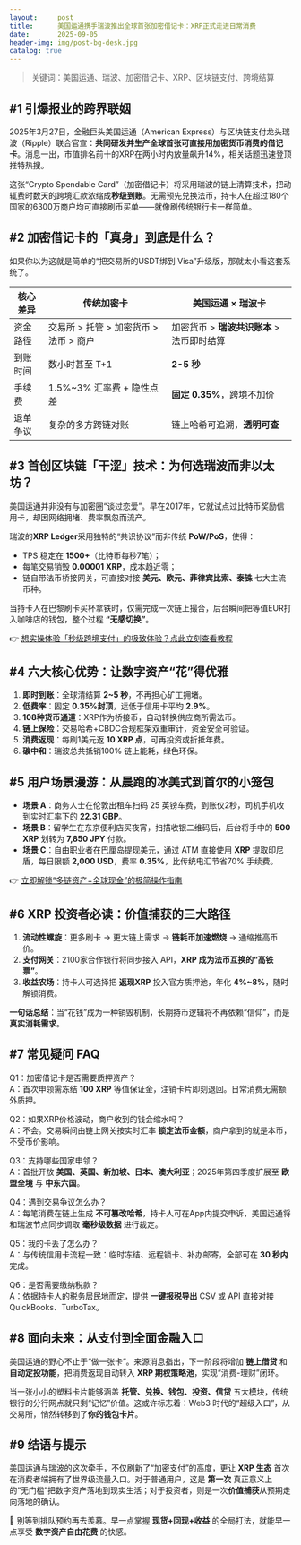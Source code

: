 ```yaml
---
layout:     post
title:      美国运通携手瑞波推出全球首张加密借记卡：XRP正式走进日常消费
date:       2025-09-05
header-img: img/post-bg-desk.jpg
catalog: true
---
```


> 关键词：美国运通、瑞波、加密借记卡、XRP、区块链支付、跨境结算

## #1 引爆报业的跨界联姻
2025年3月27日，金融巨头美国运通（American Express）与区块链支付龙头瑞波（Ripple）联合官宣：**共同研发并生产全球首张可直接用加密货币消费的借记卡**。消息一出，市值排名前十的XRP在两小时内放量飙升14%，相关话题迅速登顶推特热搜。  

这张“Crypto Spendable Card”（加密借记卡）将采用瑞波的链上清算技术，把动辄费时数天的跨境汇款浓缩成**秒级到账**。无需预先兑换法币，持卡人在超过180个国家的6300万商户均可直接刷币买单——就像刷传统银行卡一样简单。

## #2 加密借记卡的「真身」到底是什么？
如果你以为这就是简单的“把交易所的USDT绑到 Visa”升级版，那就太小看这套系统了。  

| 核心差异 | 传统加密卡 | 美国运通 × 瑞波卡 |
|---|---|---|
| 资金路径 | 交易所 > 托管 > 加密货币 > 法币 > 商户 | 加密货币 > **瑞波共识账本** > 法币即时结算 |
| 到账时间 | 数小时甚至 T+1 | **2-5 秒** |
| 手续费 | 1.5%~3% 汇率费 + 隐性点差 | **固定 0.35%**，跨境不加价 |
| 退单争议 | 复杂的多方跨链对账 | 链上哈希可追溯，**透明可查** |

## #3 首创区块链「干涩」技术：为何选瑞波而非以太坊？
美国运通并非没有与加密圈“谈过恋爱”。早在2017年，它就试点过比特币奖励信用卡，却因网络拥堵、费率飘忽而流产。  

瑞波的**XRP Ledger**采用独特的“共识协议”而非传统 **PoW/PoS**，使得：  
- TPS 稳定在 **1500+**（比特币每秒7笔）；  
- 每笔交易销毁 **0.00001 XRP**，成本趋近零；  
- 链自带法币桥接网关，可直接对接 **美元、欧元、菲律宾比索、泰铢** 七大主流币种。

当持卡人在巴黎刷卡买杯拿铁时，仅需完成一次链上撮合，后台瞬间把等值EUR打入咖啡店的钱包，整个过程 **“无感切换”**。  

👉 [想实操体验「秒级跨境支付」的极致体验？点此立刻查看教程](https://okxdog.com/)

## #4 六大核心优势：让数字资产“花”得优雅
1. **即时到账**：全球清结算 **2~5 秒**，不再担心矿工拥堵。  
2. **低费率**：固定 **0.35%封顶**，远低于信用卡平均 **2.9%**。  
3. **108种货币通道**：XRP作为桥接币，自动转换供应商所需法币。  
4. **链上保险**：交易哈希+CBDC合规框架双重审计，资金安全可验证。  
5. **消费返现**：每刷1美元返 **10 XRP 点**，可再投资或折抵年费。  
6. **碳中和**：瑞波总共抵销100% 链上能耗，绿色环保。  

## #5 用户场景漫游：从晨跑的冰美式到首尔的小笼包
- **场景 A**：商务人士在伦敦出租车扫码 25 英镑车费，到账仅2秒，司机手机收到实时汇率下的 **22.31 GBP**。  
- **场景 B**：留学生在东京便利店买夜宵，扫描收银二维码后，后台将手中的 **500 XRP** 划转为 **7,850 JPY** 付款。  
- **场景 C**：自由职业者在巴厘岛提现美元，通过 ATM 直接使用 **XRP** 提取印尼盾，每日限额 **2,000 USD**，费率 **0.35%**，比传统电汇节省70% 手续费。

👉 [立即解锁“多链资产=全球现金”的极简操作指南](https://okxdog.com/)

## #6 XRP 投资者必读：价值捕获的三大路径
1. **流动性螺旋**：更多刷卡 → 更大链上需求 → **链耗币加速燃烧** → 通缩推高币价。  
2. **支付网关**：2100家合作银行将同步接入 API，**XRP 成为法币互换的“高铁票”**。  
3. **收益农场**：持卡人可选择把 **返现XRP** 投入官方质押池，年化 **4%~8%**，随时解锁消费。  

**一句话总结**：当“花钱”成为一种销毁机制，长期持币逻辑将不再依赖“信仰”，而是**真实消耗需求**。  

## #7 常见疑问 FAQ

Q1：加密借记卡是否需要质押资产？  
A：首次申领需冻结 **100 XRP** 等值保证金，注销卡片即刻退回。日常消费无需额外质押。

Q2：如果XRP价格波动，商户收到的钱会缩水吗？  
A：不会。交易瞬间由链上网关按实时汇率 **锁定法币金额**，商户拿到的就是本币，不受币价影响。

Q3：支持哪些国家申领？  
A：首批开放 **美国、英国、新加坡、日本、澳大利亚**；2025年第四季度扩展至 **欧盟全境** 与 **中东六国**。

Q4：遇到交易争议怎么办？  
A：每笔消费在链上生成 **不可篡改哈希**，持卡人可在App内提交申诉，美国运通将和瑞波节点同步调取 **毫秒级数据** 进行裁定。

Q5：我的卡丢了怎么办？  
A：与传统信用卡流程一致：临时冻结、远程锁卡、补办邮寄，全部可在 **30 秒内** 完成。

Q6：是否需要缴纳税款？  
A：依据持卡人的税务居民地而定，提供 **一键报税导出** CSV 或 API 直接对接 QuickBooks、TurboTax。

## #8 面向未来：从支付到全面金融入口
美国运通的野心不止于“做一张卡”。来源消息指出，下一阶段将增加 **链上借贷** 和 **自动定投功能**，把消费返现自动转入 **XRP 期权策略池**，实现“消费-理财”闭环。  

当一张小小的塑料卡片能够涵盖 **托管、兑换、钱包、投资、信贷** 五大模块，传统银行的分行网点就只剩“记忆”价值。这或许标志着：Web3 时代的“超级入口”，从交易所，悄然转移到了**你的钱包卡片**。

## #9 结语与提示
美国运通与瑞波的这次牵手，不仅刷新了“加密支付”的高度，更让 **XRP 生态** 首次在消费者端拥有了世界级流量入口。对于普通用户，这是 **第一次** 真正意义上的“无门槛”把数字资产落地到现实生活；对于投资者，则是一次**价值捕获**从预期走向落地的确认。  

🚀 别等到排队预约再去羡慕。早一点掌握 **现货+回现+收益** 的全局打法，就能早一点享受 **数字资产自由花费** 的快感。